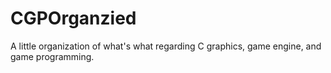 # CGPOrganzied
A little organization of what's what regarding C graphics, game engine, and game programming.
